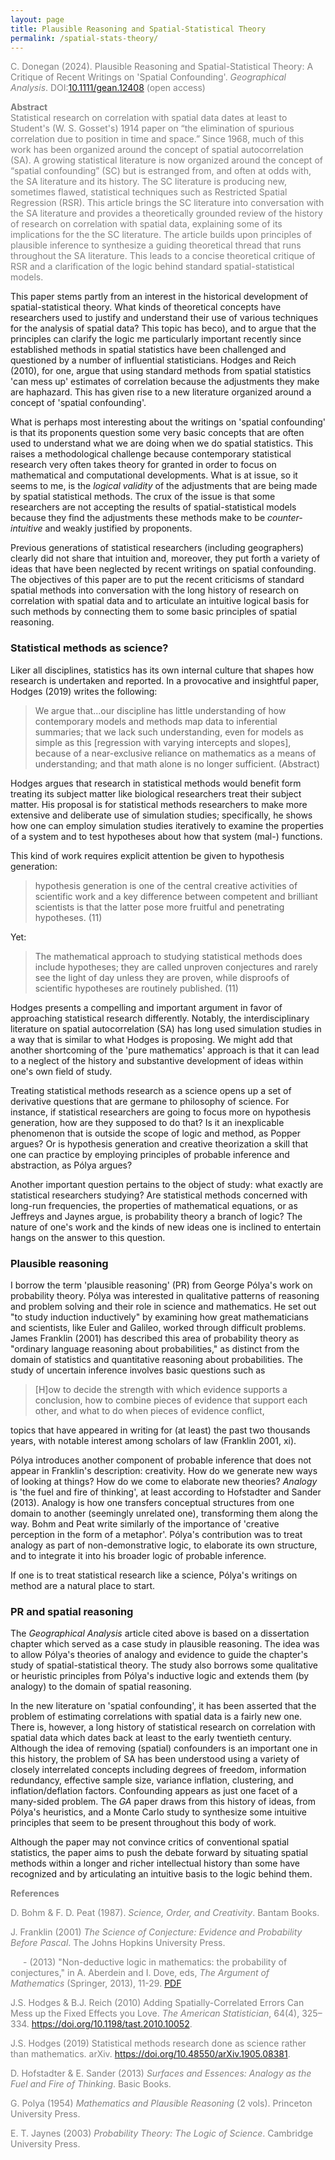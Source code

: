 ```yaml
---
layout: page
title: Plausible Reasoning and Spatial-Statistical Theory
permalink: /spatial-stats-theory/
---
```


<p style="color:Gray">C. Donegan (2024). Plausible Reasoning and Spatial-Statistical Theory: A Critique of Recent Writings on 'Spatial Confounding'. <em>Geographical Analysis</em>. DOI:<a href="https://doi.org/10.1111/gean.12408">10.1111/gean.12408</a> (open access)</p>

<p style="color:Gray">
<b> Abstract </b> <br/>
Statistical research on correlation with spatial data dates at least to Student's (W. S. Gosset's) 1914 paper on “the elimination of spurious correlation due to position in time and space.” Since 1968, much of this work has been organized around the concept of spatial autocorrelation (SA). A growing statistical literature is now organized around the concept of “spatial confounding” (SC) but is estranged from, and often at odds with, the SA literature and its history. The SC literature is producing new, sometimes flawed, statistical techniques such as Restricted Spatial Regression (RSR). This article brings the SC literature into conversation with the SA literature and provides a theoretically grounded review of the history of research on correlation with spatial data, explaining some of its implications for the the SC literature. The article builds upon principles of plausible inference to synthesize a guiding theoretical thread that runs throughout the SA literature. This leads to a concise theoretical critique of RSR and a clarification of the logic behind standard spatial-statistical models.
</p>

This paper stems partly from an interest in the historical development of spatial-statistical theory. What kinds of theoretical concepts have researchers used to justify and understand their use of various techniques for the analysis of spatial data? This topic has beco), and to argue that the principles can clarify the logic me particularly important recently since established methods in spatial statistics have been challenged and questioned by a number of influential statisticians. Hodges and Reich (2010), for one, argue that using standard methods from spatial statistics 'can mess up' estimates of correlation because the adjustments they make are haphazard. This has given rise to a new literature organized around a concept of 'spatial confounding'.

What is perhaps most interesting about the writings on 'spatial confounding' is that its proponents question some very basic concepts that are often used to understand what we are doing when we do spatial statistics. This raises a methodological challenge because contemporary statistical research very often takes theory for granted in order to focus on mathematical and computational developments. What is at issue, so it seems to me, is the *logical validity* of the adjustments that are being made by spatial statistical methods. The crux of the issue is that some researchers are not accepting the results of spatial-statistical models because they find the adjustments these methods make to be *counter-intuitive* and weakly justified by proponents. 

Previous generations of statistical researchers (including geographers) clearly did not share that intuition and, moreover, they put forth a variety of ideas that have been neglected by recent writings on spatial confounding. The objectives of this paper are to put the recent criticisms of standard spatial methods into conversation with the long history of research on correlation with spatial data and to articulate an intuitive logical basis for such methods by connecting them to some basic principles of spatial reasoning. 

### Statistical methods as science?

Liker all disciplines, statistics has its own internal culture that shapes how research is undertaken and reported. In a provocative and insightful paper, Hodges (2019) writes the following:

> We argue that...our discipline has little understanding of how contemporary models and methods map data to inferential summaries; that we lack such understanding, even for models as simple as this [regression with varying intercepts and slopes], because of a near-exclusive reliance on mathematics as a means of understanding; and that math alone is no longer sufficient. (Abstract)

Hodges argues that research in statistical methods would benefit form treating its subject matter like biological researchers treat their subject matter. His proposal is for statistical methods researchers to make more extensive and deliberate use of simulation studies; specifically, he shows how one can employ simulation studies iteratively to examine the properties of a system and to test hypotheses about how that system (mal-) functions.

This kind of work requires explicit attention be given to hypothesis generation:

> hypothesis generation is one of the central creative activities of scientific work and a key difference between competent and brilliant scientists is that the latter pose more fruitful and penetrating hypotheses. (11)

Yet:

> The mathematical approach to studying statistical methods does include hypotheses; they are called unproven conjectures and rarely see the light of day unless they are proven, while disproofs of scientific hypotheses are routinely published. (11)

Hodges presents a compelling and important argument in favor of approaching statistical research differently. Notably, the interdisciplinary literature on spatial autocorrelation (SA) has long used simulation studies in a way that is similar to what Hodges is proposing. We might add that another shortcoming of the 'pure mathematics' approach is that it can lead to a neglect of the history and substantive development of ideas within one's own field of study. 

Treating statistical methods research as a science opens up a set of derivative questions that are germane to philosophy of science. For instance, if statistical researchers are going to focus more on hypothesis generation, how are they supposed to do that? Is it an inexplicable phenomenon that is outside the scope of logic and method, as Popper argues? Or is hypothesis generation and creative theorization a skill that one can practice by employing principles of probable inference and abstraction, as Po&#769;lya argues?

Another important question pertains to the object of study: what exactly are statistical researchers studying? Are statistical methods concerned with long-run frequencies, the properties of mathematical equations, or as Jeffreys and Jaynes argue, is probability theory a branch of logic? The nature of one's work and the kinds of new ideas one is inclined to entertain hangs on the answer to this question.

### Plausible reasoning

I borrow the term 'plausible reasoning' (PR) from George Po&#769;lya's work on probability theory. Po&#769;lya was interested in qualitative patterns of reasoning and problem solving and their role in science and mathematics. He set out "to study induction inductively" by examining how great mathematicians and scientists, like Euler and Galileo, worked through difficult problems. James Franklin (2001) has described this area of probability theory as "ordinary language reasoning about probabilities," as distinct from the domain of statistics and quantitative reasoning about probabilities. The study of uncertain inference involves basic questions such as

> [H]ow to decide the strength with which evidence supports a conclusion, how to combine pieces of evidence that support each other, and what to do when pieces of evidence conflict,

topics that have appeared in writing for (at least) the past two thousands years, with notable interest among scholars of law (Franklin 2001, xi). 

Po&#769;lya introduces another component of probable inference that does not appear in Franklin's description: creativity. How do we generate new ways of looking at things? How do we come to elaborate new theories? *Analogy* is 'the fuel and fire of thinking', at least according to Hofstadter and Sander (2013). Analogy is how one transfers conceptual structures from one domain to another (seemingly unrelated one), transforming them along the way.  Bohm and Peat write similarly of the importance of 'creative perception in the form of a metaphor'. Po&#769;lya's contribution was to treat analogy as part of non-demonstrative logic, to elaborate its own structure, and to integrate it into his broader logic of probable inference.

If one is to treat statistical research like a science, Po&#769;lya's writings on method are a natural place to start.

### PR and spatial reasoning

The *Geographical Analysis* article cited above is based on a dissertation chapter which served as a case study in plausible reasoning. The idea was to allow Po&#769;lya's theories of analogy and evidence to guide the chapter's study of spatial-statistical theory. The study also borrows some qualitative or heuristic principles from Po&#769;lya's inductive logic and extends them (by analogy) to the domain of spatial reasoning. 

In the new literature on 'spatial confounding', it has been asserted that the problem of estimating correlations with spatial data is a fairly new one. There is, however, a long history of statistical research on correlation with spatial data which dates back at least to the early twentieth century. Although the idea of removing (spatial) confounders is an important one in this history, the problem of SA has been understood using a variety of closely interrelated concepts including degrees of freedom, information redundancy, effective sample size, variance inflation, clustering, and inflation/deflation factors. Confounding appears as just one facet of a many-sided problem. The *GA* paper draws from this history of ideas, from Po&#769;lya's heuristics, and a Monte Carlo study to synthesize some intuitive principles that seem to be present throughout this body of work.

Although the paper may not convince critics of conventional spatial statistics, the paper aims to push the debate forward by situating spatial methods within a longer and richer intellectual history than some have recognized and by articulating an intuitive basis to the logic behind them.


<p style="color:Gray">
<b> References </b> <br/>
</p>

<p style="color:Gray">
D. Bohm & F. D. Peat (1987). <i>Science, Order, and Creativity</i>. Bantam Books. </p>

<p style="color:Gray">
J. Franklin (2001) <i>The Science of Conjecture: Evidence and Probability Before Pascal</i>. The Johns Hopkins University Press. </p>

<p style="color:Gray; text-indent:20px">
 - (2013) "Non-deductive logic in mathematics: the probability of conjectures," in A. Aberdein and I. Dove, eds, <i>The Argument of Mathematics</i> (Springer, 2013), 11-29. <a href="https://web.maths.unsw.edu.au/~jim/argumentnonded.pdf">PDF</a>
</p>

<p style="color:Gray">
J.S. Hodges & B.J. Reich (2010) Adding Spatially-Correlated Errors Can Mess up the Fixed Effects you Love. <i>The American Statistician</i>, 64(4), 325–334. <a href="https://doi.org/10.1198/tast.2010.10052">https://doi.org/10.1198/tast.2010.10052</a>.
</p>

<p style="color:Gray">
J.S. Hodges (2019) Statistical methods research done as science rather than mathematics. arXiv. <a href="https://doi.org/10.48550/arXiv.1905.08381">https://doi.org/10.48550/arXiv.1905.08381</a>.
</p>

<p style="color:Gray">
D. Hofstadter & E. Sander (2013) <i>Surfaces and Essences: Analogy as the Fuel and Fire of Thinking</i>. Basic Books.
</p>

<p style="color:Gray">
G. Polya (1954) <i>Mathematics and Plausible Reasoning</i> (2 vols). Princeton University Press.
</p>

<p style="color:Gray">
E. T. Jaynes (2003) <i>Probability Theory: The Logic of Science</i>. Cambridge University Press.
</p>


